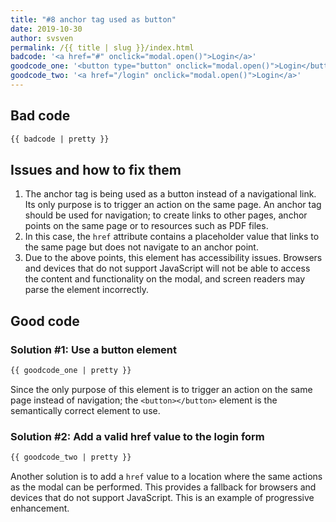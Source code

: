 ```yaml
---
title: "#8 anchor tag used as button"
date: 2019-10-30
author: svsven
permalink: /{{ title | slug }}/index.html
badcode: '<a href="#" onclick="modal.open()">Login</a>'
goodcode_one: '<button type="button" onclick="modal.open()">Login</button>'
goodcode_two: '<a href="/login" onclick="modal.open()">Login</a>'
---
```


<div class="section bad">

## Bad code

```html
{{ badcode | pretty }}
```

</div>

<div class="section">

## Issues and how to fix them

1. The anchor tag is being used as a button instead of a navigational link. Its only purpose is to trigger an action on the same page. An anchor tag should be used for navigation; to create links to other pages, anchor points on the same page or to resources such as PDF files.
1. In this case, the `href` attribute contains a placeholder value that links to the same page but does not navigate to an anchor point.
1. Due to the above points, this element has accessibility issues. Browsers and devices that do not support JavaScript will not be able to access the content and functionality on the modal, and screen readers may parse the element incorrectly.


</div>

<div class="section">

## Good code

### Solution #1: Use a button element
```html
{{ goodcode_one | pretty }}
```

Since the only purpose of this element is to trigger an action on the same page instead of navigation; the `<button></button>` element is the semantically correct element to use.


### Solution #2: Add a valid href value to the login form
```html
{{ goodcode_two | pretty }}
```

Another solution is to add a `href` value to a location where the same actions as the modal can be performed.
This provides a fallback for browsers and devices that do not support JavaScript. This is an example of progressive enhancement.


</div>
